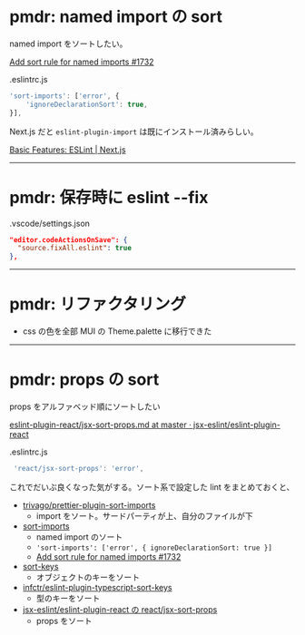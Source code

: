 # pmdr: named import の sort

named import をソートしたい。

[Add sort rule for named imports \#1732](https://github.com/import-js/eslint-plugin-import/issues/1732)

.eslintrc.js

```js
'sort-imports': ['error', {
    'ignoreDeclarationSort': true,
}],
```

Next.js だと `eslint-plugin-import` は既にインストール済みらしい。

[Basic Features: ESLint \| Next\.js](https://nextjs.org/docs/basic-features/eslint#recommended-plugin-ruleset)

---

# pmdr: 保存時に eslint --fix

.vscode/settings.json

```json
"editor.codeActionsOnSave": {
  "source.fixAll.eslint": true
},
```

---

# pmdr: リファクタリング

- css の色を全部 MUI の Theme.palette に移行できた

---

# pmdr: props の sort

props をアルファベッド順にソートしたい

[eslint\-plugin\-react/jsx\-sort\-props\.md at master · jsx\-eslint/eslint\-plugin\-react](https://github.com/jsx-eslint/eslint-plugin-react/blob/master/docs/rules/jsx-sort-props.md)

.eslintrc.js

```js
 'react/jsx-sort-props': 'error',
```

これでだいぶ良くなった気がする。ソート系で設定した lint をまとめておくと、

- [trivago/prettier\-plugin\-sort\-imports](https://github.com/trivago/prettier-plugin-sort-imports)
  - import をソート。サードパーティが上、自分のファイルが下
- [sort-imports](https://eslint.org/docs/latest/rules/sort-imports)
  - named import のソート
  - `'sort-imports': ['error', { ignoreDeclarationSort: true }]`
  - [Add sort rule for named imports \#1732](https://github.com/import-js/eslint-plugin-import/issues/1732)
- [sort\-keys](https://eslint.org/docs/latest/rules/sort-keys)
  - オブジェクトのキーをソート
- [infctr/eslint\-plugin\-typescript\-sort\-keys](https://github.com/infctr/eslint-plugin-typescript-sort-keys)
  - 型のキーをソート
- [jsx-eslint/eslint-plugin-react の react/jsx-sort-props](https://github.com/jsx-eslint/eslint-plugin-react/blob/master/docs/rules/jsx-sort-props.md)
  - props をソート
